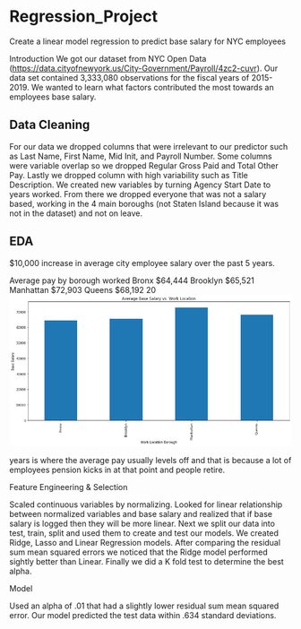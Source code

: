 # Regression_Project
Create a linear model regression to predict base salary for NYC employees

Introduction We got our dataset from NYC Open Data (https://data.cityofnewyork.us/City-Government/Payroll/4zc2-cuvr). Our data set contained 3,333,080 observations for the fiscal years of 2015-2019. We wanted to learn what factors contributed the most towards an employees base salary.

## Data Cleaning

For our data we dropped columns that were irrelevant to our predictor such as Last Name, First Name, Mid Init, and Payroll Number. Some columns were variable overlap so we dropped Regular Gross Paid and Total Other Pay. Lastly we dropped column with high variability such as Title Description. We created new variables by turning Agency Start Date to years worked. From there we dropped everyone that was not a salary based, working in the 4 main boroughs (not Staten Island because it was not in the dataset) and not on leave.

## EDA

$10,000 increase in average city employee salary over the past 5 years. 

Average pay by borough worked Bronx $64,444 Brooklyn $65,521 Manhattan $72,903 Queens $68,192 20 
![](images/salary_borough.png)

years is where the average pay usually levels off and that is because a lot of employees pension kicks in at that point and people retire.

Feature Engineering & Selection

Scaled continuous variables by normalizing. Looked for linear relationship between normalized variables and base salary and realized that if base salary is logged then they will be more linear. Next we split our data into test, train, split and used them to create and test our models. We created Ridge, Lasso and Linear Regression models. After comparing the residual sum mean squared errors we noticed that the Ridge model performed sightly better than Linear. Finally we did a K fold test to determine the best alpha.

Model

Used an alpha of .01 that had a slightly lower residual sum mean squared error. Our model predicted the test data within .634 standard deviations.
